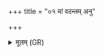 +++
title = "०१ मां वदन्तम् अनु"

+++
<details><summary>मूलम् (GR)</summary>

+++(PSK 20.21.1)+++मां वदन्तम् अनु सर्वे वदन्तु  
मां प्राणन्तम् अनु प्राणन्तु सर्वे ।  
मां विशन्तम् अनु सर्वे विशन्तु  
मयि देवा एकवृतो भवन्तु ॥
</details>